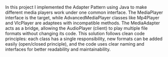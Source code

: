 In this project I implemented the Adapter Pattern using Java to make different media players work under one common interface. The MediaPlayer interface is the target, while AdvancedMediaPlayer classes like Mp4Player and VlcPlayer are adaptees with incompatible methods. The MediaAdapter acts as a bridge, allowing the AudioPlayer (client) to play multiple file formats without changing its code. This solution follows clean code principles: each class has a single responsibility, new formats can be added easily (open/closed principle), and the code uses clear naming and interfaces for better readability and maintainability.
